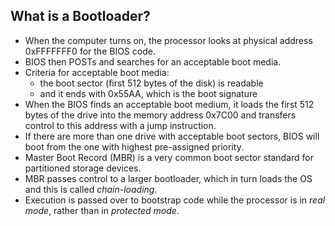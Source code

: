 ## What is a Bootloader?
- When the computer turns on, the processor looks at physical address 0xFFFFFFF0 for the BIOS code.
- BIOS then POSTs and searches for an acceptable boot media.
- Criteria for acceptable boot media:
  - the boot sector (first 512 bytes of the disk) is readable
  - and it ends with 0x55AA, which is the boot signature
- When the BIOS finds an acceptable boot medium, it loads the first 512 bytes of the drive into the memory address 0x7C00 and transfers control to this address with a jump instruction.
- If there are more than one drive with acceptable boot sectors, BIOS will boot from the one with highest pre-assigned priority.
- Master Boot Record (MBR) is a very common boot sector standard for partitioned storage devices.
- MBR passes control to a larger bootloader, which in turn loads the OS and this is called *chain-loading*.
- Execution is passed over to bootstrap code while the processor is in *real mode*, rather than in *protected mode*.
